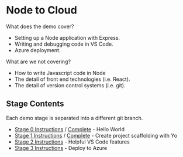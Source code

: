 # Node to Cloud

What does the demo cover?

* Setting up a Node application with Express. 
* Writing and debugging code in VS Code. 
* Azure deployment.

What are we not covering?

* How to write Javascript code in Node
* The detail of front end technologies (i.e. React).
* The detail of version control systems (i.e. git).

## Stage Contents

Each demo stage is separated into a different git branch.  

- [Stage 0 Instructions](https://github.com/waderyan/Demo-nodeToCloud/tree/stage-0-hello-world) / [Complete](https://github.com/waderyan/Demo-nodeToCloud/tree/stage-0-hello-world-complete) - Hello World
- [Stage 1 Instructions](https://github.com/waderyan/Demo-nodeToCloud/tree/stage-1-yo) / [Complete](https://github.com/waderyan/Demo-nodeToCloud/tree/stage-1-yo-complete) - Create project scaffolding with Yo
- [Stage 2 Instructions](https://github.com/waderyan/Demo-nodeToCloud/tree/stage-2-vscode) - Helpful VS Code features
- [Stage 3 Instructions](https://github.com/waderyan/Demo-nodeToCloud/tree/stage-3-azure) - Deploy to Azure
